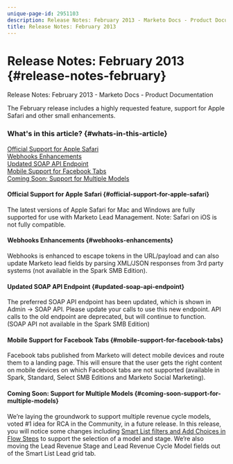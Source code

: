 ```yaml
---
unique-page-id: 2951103
description: Release Notes: February 2013 - Marketo Docs - Product Documentation
title: Release Notes: February 2013
---
```


# Release Notes: February 2013 {#release-notes-february}

Release Notes: February 2013 - Marketo Docs - Product Documentation

The February release includes a highly requested feature, support for Apple Safari and other small enhancements. 

### What's in this article? {#whats-in-this-article}

[Official Support for Apple Safari](#official-support-for-apple-safari)  
[Webhooks Enhancements](#webhooks-enhancements)  
[Updated SOAP API Endpoint](#updated-soap-api-endpoint)  
[Mobile Support for Facebook Tabs](#mobile-support-for-facebook-tabs)  
[Coming Soon: Support for Multiple Models](#coming-soon-support-for-multiple-models)

#### Official Support for Apple Safari {#official-support-for-apple-safari}

The latest versions of Apple Safari for Mac and Windows are fully supported for use with Marketo Lead Management. Note: Safari on iOS is not fully compatible.

#### Webhooks Enhancements {#webhooks-enhancements}

Webhooks is enhanced to escape tokens in the URL/payload and can also update Marketo lead fields by parsing XML/JSON responses from 3rd party systems (not available in the Spark SMB Edition).

#### Updated SOAP API Endpoint {#updated-soap-api-endpoint}

The preferred SOAP API endpoint has been updated, which is shown in Admin -> SOAP API. Please update your calls to use this new endpoint. API calls to the old endpoint are deprecated, but will continue to function. (SOAP API not available in the Spark SMB Edition)

#### Mobile Support for Facebook Tabs {#mobile-support-for-facebook-tabs}

Facebook tabs published from Marketo will detect mobile devices and route them to a landing page. This will ensure that the user gets the right content on mobile devices on which Facebook tabs are not supported (available in Spark, Standard, Select SMB Editions and Marketo Social Marketing).

#### Coming Soon: Support for Multiple Models {#coming-soon-support-for-multiple-models}

We’re laying the groundwork to support multiple revenue cycle models, voted #1 idea for RCA in the Community, in a future release. In this release, you will notice some changes including [Smart List filters and Add Choices in Flow Steps](../../product-docs/reporting/revenue-cycle-analytics/revenue-cycle-models/find-all-leads-in-a-revenue-cycle-model.md) to support the selection of a model and stage. We’re also moving the Lead Revenue Stage and Lead Revenue Cycle Model fields out of the Smart List Lead grid tab.
